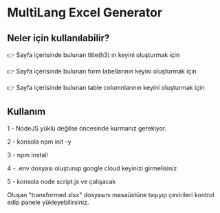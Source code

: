 # MultiLang Excel Generator

## Neler için kullanılabilir?

👉 Sayfa içerisinde bulunan title(h3) ın keyini oluşturmak için

👉 Sayfa içerisinde bulunan form labellarının keyini oluşturmak için

👉 Sayfa içerisinde bulunan table columnlarının keyini oluşturmak için

## Kullanım

1 - NodeJS yüklü değilse öncesinde kurmanız gerekiyor.

2 - konsola npm init -y

3 - npm install

4 - .env dosyası oluşturup google cloud keyinizi girmelisiniz

5 - konsola node script.js ve çalışacak

Oluşan "transformed.xlsx" dosyasını masaüstüne taşıyıp çevirileri kontrol edip panele yükleyebilirsiniz.

